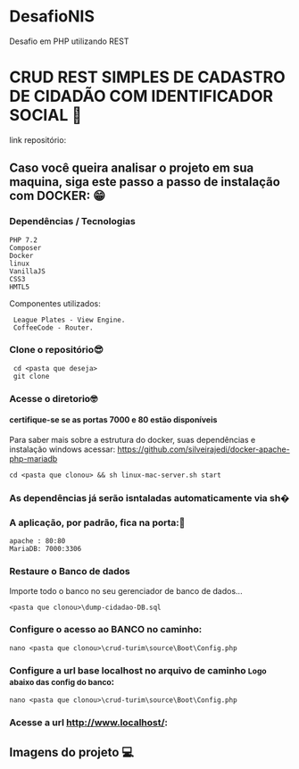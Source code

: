 # DesafioNIS
Desafio em PHP utilizando REST

# CRUD REST SIMPLES DE CADASTRO DE CIDADÃO COM IDENTIFICADOR SOCIAL 📝
link repositório: 

## Caso você queira analisar o projeto em sua maquina, siga este passo a passo de instalação com DOCKER: 😁


<h3>Dependências / Tecnologias</h3>

```
PHP 7.2
Composer
Docker
linux
VanillaJS
CSS3
HMTL5
```

<p>Componentes utilizados:</p>

``` 
 League Plates - View Engine.
 CoffeeCode - Router.
```

### Clone o repositório😎

```
 cd <pasta que deseja>
 git clone 
```

### Acesse o diretorio🤓
#### certifique-se se as portas 7000 e 80 estão disponíveis
Para saber mais sobre a estrutura do docker, suas dependências e instalação windows acessar: https://github.com/silveirajedi/docker-apache-php-mariadb
```
cd <pasta que clonou> && sh linux-mac-server.sh start 
```

### As dependências já serão isntaladas automaticamente via sh�


### A aplicação, por padrão, fica na porta:🤗
```
apache : 80:80
MariaDB: 7000:3306
```

### Restaure o Banco de dados

Importe todo o banco no seu gerenciador de banco de dados...
```
<pasta que clonou>\dump-cidadao-DB.sql
```

### Configure o acesso ao BANCO no caminho:
```
nano <pasta que clonou>\crud-turim\source\Boot\Config.php
```


### Configure a url base localhost no arquivo de caminho <small>Logo abaixo das config do banco</small>:
```
nano <pasta que clonou>\crud-turim\source\Boot\Config.php
```

### Acesse a url http://www.localhost/:


## Imagens do projeto 💻




